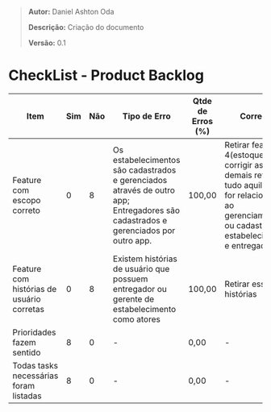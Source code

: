 > **Autor:** Daniel Ashton Oda
>
> **Descrição:** Criação do documento
>
> **Versão:** 0.1
> 

# CheckList - Product Backlog

| Item | Sim | Não | Tipo de Erro | Qtde de Erros (%) | Correção |
| -------- | -------- | -------- | -------- | -------- | -------- |
| Feature com escopo correto  | 0 | 8 | Os estabelecimentos são cadastrados e gerenciados através de outro app; Entregadores são cadastrados e gerenciados por outro app. | 100,00 | Retirar feature 4(estoque) e corrigir as demais retirando tudo aquilo que for relacionado ao gerenciamento ou cadastro de estabelecimentos e entregadores. |
| Feature com histórias de usuário corretas  | 0 | 8 | Existem histórias de usuário que possuem entregador ou gerente de estabelecimento como atores | 100,00 | Retirar essas histórias |
| Prioridades fazem sentido | 8 | 0 | - | 0,00 | - |
| Todas tasks necessárias foram listadas  | 8 | 0 | - | 0,00 | - |
